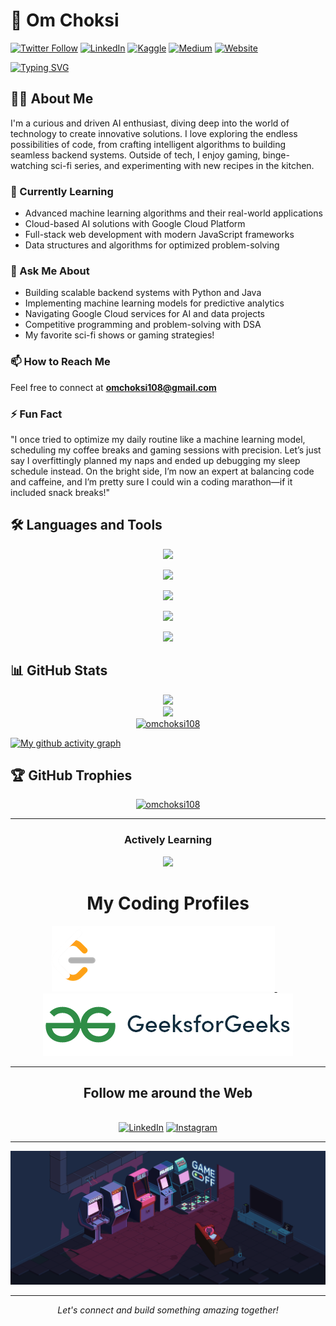 # 🚀 Om Choksi

[![Twitter Follow](https://img.shields.io/twitter/follow/neelsha52882569?logo=twitter&style=for-the-badge)](https://twitter.com/omchoksi108)
[![LinkedIn](https://img.shields.io/badge/-LINKEDIN-0077B5?style=for-the-badge&logo=linkedin&logoColor=white)](https://linkedin.com/in/omchoksi/)
[![Kaggle](https://img.shields.io/badge/-KAGGLE-20BEFF?style=for-the-badge&logo=kaggle&logoColor=white)](https://kaggle.com/omchoksi04)
[![Medium](https://img.shields.io/badge/-MEDIUM-000000?style=for-the-badge&logo=medium&logoColor=white)](https://medium.com/@omchoksi)
<a href="https://omchoksi-portfolio.vercel.app/" target="_blank">
    <img src="https://img.shields.io/badge/-Website-FF5722?style=for-the-badge&logo=internet-explorer&logoColor=white" alt="Website" />
  </a>


[![Typing SVG](https://readme-typing-svg.demolab.com/?lines=Hello!+I'm+OM+CHOKSI;Passionate+about+technologies+and+its+limitless+possibilities!;center=true&color=40b983&duration=7000&multiline=false&width=1000)](https://github.com/omchoksi108)

## 👨‍💻 About Me

I'm a curious and driven AI enthusiast, diving deep into the world of technology to create innovative solutions. I love exploring the endless possibilities of code, from crafting intelligent algorithms to building seamless backend systems. Outside of tech, I enjoy gaming, binge-watching sci-fi series, and experimenting with new recipes in the kitchen.

### 🌱 Currently Learning

- Advanced machine learning algorithms and their real-world applications
- Cloud-based AI solutions with Google Cloud Platform
- Full-stack web development with modern JavaScript frameworks
- Data structures and algorithms for optimized problem-solving

### 💬 Ask Me About

- Building scalable backend systems with Python and Java
- Implementing machine learning models for predictive analytics
- Navigating Google Cloud services for AI and data projects
- Competitive programming and problem-solving with DSA
- My favorite sci-fi shows or gaming strategies!

### 📫 How to Reach Me

Feel free to connect at **omchoksi108@gmail.com**

### ⚡ Fun Fact

"I once tried to optimize my daily routine like a machine learning model, scheduling my coffee breaks and gaming sessions with precision. Let’s just say I overfittingly planned my naps and ended up debugging my sleep schedule instead. On the bright side, I’m now an expert at balancing code and caffeine, and I’m pretty sure I could win a coding marathon—if it included snack breaks!"

## 🛠️ Languages and Tools

<p align="center">
  <a href="https://skillicons.dev">
    <img src="https://skillicons.dev/icons?i=c,cpp,java,py" />
  </a>
</p>
<p align="center">
  <a href="https://skillicons.dev">
    <img src="https://skillicons.dev/icons?i=html,css,bootstrap,tailwind,react" />
  </a>
</p>
<p align="center">
  <a href="https://skillicons.dev">
    <img src="https://skillicons.dev/icons?i=git,github,netlify,vercel,vscode,visualstudio" />
  </a>
</p>
<p align="center">
  <a href="https://skillicons.dev">
    <img src="https://skillicons.dev/icons?i=js,ts,nodejs,express,nextjs" />
  </a>
</p>
<p align="center">
  <a href="https://skillicons.dev">
    <img src="https://skillicons.dev/icons?i=flask,mysql,mongodb,gcp" />
  </a>
</p>

## 📊 GitHub Stats

<div align="center">
	<a href="https://github.com/omchoksi108" target="_blank">
  		<img src="https://github-readme-stats.vercel.app/api/top-langs?username=omchoksi108&show_icons=true&locale=en&layout=compact&theme=transparent&hide_border=true" width="80%"/>
	</a>
</div>

<div align="center">
	<a href="https://github.com/omchoksi108" target="_blank">
  		<img src="https://github-readme-stats.vercel.app/api?username=omchoksi108&show_icons=true&locale=en&langs_count=20&count_private=true&theme=transparent&hide_border=true" width="80%"/>
	</a>
</div>

<div align="center">
	<a href="https://github.com/omchoksi108" target="_blank">
  		<img src="https://github-readme-streak-stats.herokuapp.com?user=omchoksi108&theme=vue&background=00000000&hide_border=true&date_format=M%20j%5B%2C%20Y%5D" alt="omchoksi108" width="80%"/>
	</a>
</div>

[![My github activity graph](https://github-readme-activity-graph.vercel.app/graph?username=omchoksi108&theme=vue&bg_color=00000000&hide_border=true)](https://omchoksi108.github.io/portfolio/)

## 🏆 GitHub Trophies

<div align="center">
	<a href="https://github.com/omchoksi108" target="_blank">
  		<img src="https://github-profile-trophy.vercel.app/?username=omchoksi108&no-bg=true&theme=radical&no-frame=true&title=Commits,MultiLanguage,PullRequest,Repositories,Followers,Stars&column=6" alt="omchoksi108" width=200% height=100%/>
	</a>
</div>

---

<h3 align="center">Actively Learning</h3>
<p align="center">
	<a href="https://github.com/omchoksi108" target="_blank">
		<img src="https://res.cloudinary.com/superfolio/image/upload/v1620689979/68747470733a2f2f692e70696e696d672e636f6d2f6f726967696e616c732f63362f33332f63322f63363333633230656465383266306530636564376435373064626533613166332e676966_yjuh2s.gif">
	</a>
</p>

<h1 align="center">My Coding Profiles</h1>
<div align="center">
	<a href="https://leetcode.com/omchoksi_23aiml010/" target="_blank">
		<img src="https://github.com/omchoksi108/omchoksi108/blob/main/assets/leetcode.png" alt="leetcode-profile"/>
	</a>
	<span> </span>
	<span> </span>
	<a href="https://auth.geeksforgeeks.org/user/omchoksii" target="_blank">
		<img src="https://github.com/omchoksi108/omchoksi108/blob/main/assets/gfg.png" alt="gfg-profile"/>
	</a>
</div>

---

<div align="center">
  <h2>Follow me around the Web</h2><br>
  <a href="https://www.linkedin.com/in/omchoksi" target="_blank"><img src="https://img.shields.io/badge/LinkedIn-%230077B5.svg?&style=flat-square&logo=linkedin&logoColor=white" alt="LinkedIn"></a>
  <a href="https://www.instagram.com/omchoksii" target="_blank"><img src="https://img.shields.io/badge/Instagram-%23E4405F.svg?&style=flat-square&logo=instagram&logoColor=white" alt="Instagram"></a>
</div>

---

<p align="center">
  <img src="https://github.com/omchoksi108/omchoksi108/blob/main/assets/Cool.gif">
</p>

---

<p align="center">
  <i>Let's connect and build something amazing together!</i>
</p>
